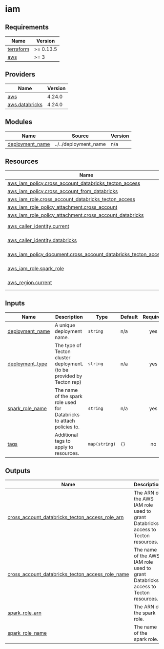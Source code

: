 # iam

<!-- BEGINNING OF PRE-COMMIT-TERRAFORM DOCS HOOK -->
## Requirements

| Name | Version |
|------|---------|
| <a name="requirement_terraform"></a> [terraform](#requirement\_terraform) | >= 0.13.5 |
| <a name="requirement_aws"></a> [aws](#requirement\_aws) | >= 3 |

## Providers

| Name | Version |
|------|---------|
| <a name="provider_aws"></a> [aws](#provider\_aws) | 4.24.0 |
| <a name="provider_aws.databricks"></a> [aws.databricks](#provider\_aws.databricks) | 4.24.0 |

## Modules

| Name | Source | Version |
|------|--------|---------|
| <a name="module_deployment_name"></a> [deployment\_name](#module\_deployment\_name) | ../../deployment_name | n/a |

## Resources

| Name | Type |
|------|------|
| [aws_iam_policy.cross_account_databricks_tecton_access](https://registry.terraform.io/providers/hashicorp/aws/latest/docs/resources/iam_policy) | resource |
| [aws_iam_policy.cross_account_from_databricks](https://registry.terraform.io/providers/hashicorp/aws/latest/docs/resources/iam_policy) | resource |
| [aws_iam_role.cross_account_databricks_tecton_access](https://registry.terraform.io/providers/hashicorp/aws/latest/docs/resources/iam_role) | resource |
| [aws_iam_role_policy_attachment.cross_account](https://registry.terraform.io/providers/hashicorp/aws/latest/docs/resources/iam_role_policy_attachment) | resource |
| [aws_iam_role_policy_attachment.cross_account_databricks](https://registry.terraform.io/providers/hashicorp/aws/latest/docs/resources/iam_role_policy_attachment) | resource |
| [aws_caller_identity.current](https://registry.terraform.io/providers/hashicorp/aws/latest/docs/data-sources/caller_identity) | data source |
| [aws_caller_identity.databricks](https://registry.terraform.io/providers/hashicorp/aws/latest/docs/data-sources/caller_identity) | data source |
| [aws_iam_policy_document.cross_account_databricks_tecton_access](https://registry.terraform.io/providers/hashicorp/aws/latest/docs/data-sources/iam_policy_document) | data source |
| [aws_iam_role.spark_role](https://registry.terraform.io/providers/hashicorp/aws/latest/docs/data-sources/iam_role) | data source |
| [aws_region.current](https://registry.terraform.io/providers/hashicorp/aws/latest/docs/data-sources/region) | data source |

## Inputs

| Name | Description | Type | Default | Required |
|------|-------------|------|---------|:--------:|
| <a name="input_deployment_name"></a> [deployment\_name](#input\_deployment\_name) | A unique deployment name. | `string` | n/a | yes |
| <a name="input_deployment_type"></a> [deployment\_type](#input\_deployment\_type) | The type of Tecton cluster deployment. (to be provided by Tecton rep) | `string` | n/a | yes |
| <a name="input_spark_role_name"></a> [spark\_role\_name](#input\_spark\_role\_name) | The name of the spark role used for Databricks to attach policies to. | `string` | n/a | yes |
| <a name="input_tags"></a> [tags](#input\_tags) | Additional tags to apply to resources. | `map(string)` | `{}` | no |

## Outputs

| Name | Description |
|------|-------------|
| <a name="output_cross_account_databricks_tecton_access_role_arn"></a> [cross\_account\_databricks\_tecton\_access\_role\_arn](#output\_cross\_account\_databricks\_tecton\_access\_role\_arn) | The ARN of the AWS IAM role used to grant Databricks access to Tecton resources. |
| <a name="output_cross_account_databricks_tecton_access_role_name"></a> [cross\_account\_databricks\_tecton\_access\_role\_name](#output\_cross\_account\_databricks\_tecton\_access\_role\_name) | The name of the AWS IAM role used to grant Databricks access to Tecton resources. |
| <a name="output_spark_role_arn"></a> [spark\_role\_arn](#output\_spark\_role\_arn) | The ARN of the spark role. |
| <a name="output_spark_role_name"></a> [spark\_role\_name](#output\_spark\_role\_name) | The name of the spark role. |
<!-- END OF PRE-COMMIT-TERRAFORM DOCS HOOK -->
